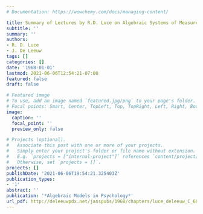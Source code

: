 ```yaml
---
# Documentation: https://wowchemy.com/docs/managing-content/

title: Summary of Lectures by R.D. Luce on Algebraic Systems of Measurement
subtitle: ''
summary: ''
authors:
- R. D. Luce
- J. De Leeuw
tags: []
categories: []
date: '1968-01-01'
lastmod: 2021-06-06T12:54:21-07:00
featured: false
draft: false

# Featured image
# To use, add an image named `featured.jpg/png` to your page's folder.
# Focal points: Smart, Center, TopLeft, Top, TopRight, Left, Right, BottomLeft, Bottom, BottomRight.
image:
  caption: ''
  focal_point: ''
  preview_only: false

# Projects (optional).
#   Associate this post with one or more of your projects.
#   Simply enter your project's folder or file name without extension.
#   E.g. `projects = ["internal-project"]` references `content/project/deep-learning/index.md`.
#   Otherwise, set `projects = []`.
projects: []
publishDate: '2021-06-06T19:54:21.325403Z'
publication_types:
- '1'
abstract: ''
publication: '*Algebraic Models in Psychology*'
url_pdf: http://deleeuwpdx.net/janspubs/1968/chapters/luce_deleeuw_C_68.pdf
---
```

